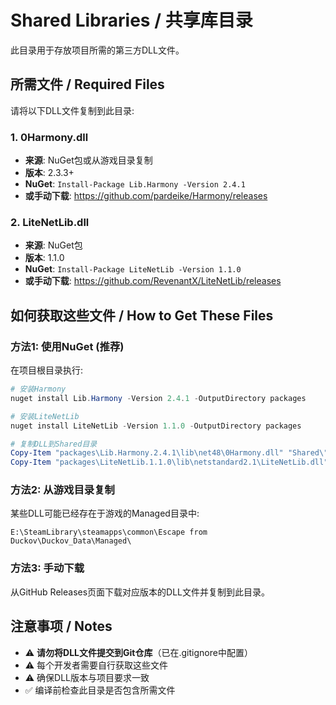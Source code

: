 # Shared Libraries / 共享库目录

此目录用于存放项目所需的第三方DLL文件。

## 所需文件 / Required Files

请将以下DLL文件复制到此目录:

### 1. 0Harmony.dll
- **来源**: NuGet包或从游戏目录复制
- **版本**: 2.3.3+ 
- **NuGet**: `Install-Package Lib.Harmony -Version 2.4.1`
- **或手动下载**: https://github.com/pardeike/Harmony/releases

### 2. LiteNetLib.dll
- **来源**: NuGet包
- **版本**: 1.1.0
- **NuGet**: `Install-Package LiteNetLib -Version 1.1.0`
- **或手动下载**: https://github.com/RevenantX/LiteNetLib/releases

## 如何获取这些文件 / How to Get These Files

### 方法1: 使用NuGet (推荐)

在项目根目录执行:

```powershell
# 安装Harmony
nuget install Lib.Harmony -Version 2.4.1 -OutputDirectory packages

# 安装LiteNetLib  
nuget install LiteNetLib -Version 1.1.0 -OutputDirectory packages

# 复制DLL到Shared目录
Copy-Item "packages\Lib.Harmony.2.4.1\lib\net48\0Harmony.dll" "Shared\"
Copy-Item "packages\LiteNetLib.1.1.0\lib\netstandard2.1\LiteNetLib.dll" "Shared\"
```

### 方法2: 从游戏目录复制

某些DLL可能已经存在于游戏的Managed目录中:

```
E:\SteamLibrary\steamapps\common\Escape from Duckov\Duckov_Data\Managed\
```

### 方法3: 手动下载

从GitHub Releases页面下载对应版本的DLL文件并复制到此目录。

## 注意事项 / Notes

- ⚠️ **请勿将DLL文件提交到Git仓库**（已在.gitignore中配置）
- ⚠️ 每个开发者需要自行获取这些文件
- ⚠️ 确保DLL版本与项目要求一致
- ✅ 编译前检查此目录是否包含所需文件

